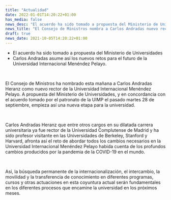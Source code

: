 ```yaml
---
title: "Actualidad"   
date: 2022-01-01T14:20:22+01:00
has_media: false
news_desc: "El acuerdo ha sido tomado a propuesta del Ministerio de Universidades Carlos Andradas asume así los nuevos retos para el futuro de la Universidad Internacional Menéndez Pelayo."
news_title: "El Consejo de Ministros nombra a Carlos Andradas nuevo rector de la Universidad Internacional Menéndez Pelayo."
draft: true
news_date: 2021-10-05T14:20:22+01:00
---
```

<ul>
<li>El acuerdo ha sido tomado a propuesta del Ministerio de Universidades</li>
<li>Carlos Andradas asume as&iacute; los nuevos retos para el futuro de la Universidad Internacional Men&eacute;ndez Pelayo.</li>
</ul>
<p>&nbsp;</p>
<p>El Consejo de Ministros ha nombrado esta ma&ntilde;ana a Carlos Andradas Heranz como nuevo rector de la Universidad Internacional Men&eacute;ndez Pelayo. A propuesta del Ministerio de Universidades, y en concordancia con el acuerdo tomado por el patronato de la UIMP el pasado martes 28 de septiembre, empieza as&iacute; una nueva etapa para la universidad.</p>
<p>&nbsp;</p>
<p>Carlos Andradas Heranz que entre otros cargos en su dilatada carrera universitaria ya fue rector de la Universidad Complutense de Madrid y ha sido profesor visitante en las Universidades de Berkeley, Stanford y Harvard, afronta as&iacute; el reto de abordar todos los cambios necesarios en la Universidad Internacional Men&eacute;ndez Pelayo habida cuenta de los profundos cambios producidos por la pandemia de la COVID-19 en el mundo.</p>
<p>&nbsp;</p>
<p>As&iacute;, la b&uacute;squeda permanente de la internacionalizaci&oacute;n, el intercambio, la movilidad y la transferencia de conocimiento en diferentes programas, cursos y otras actuaciones en esta coyuntura actual ser&aacute;n fundamentales en los diferentes procesos que encamine la universidad en los pr&oacute;ximos meses.</p>
